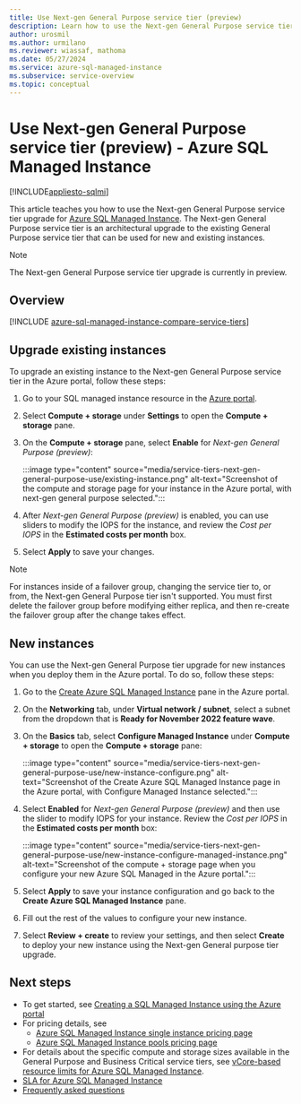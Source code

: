 ```yaml
---
title: Use Next-gen General Purpose service tier (preview)
description: Learn how to use the Next-gen General Purpose service tier (preview) in Azure SQL Managed Instance, which is an architectural upgrade to the existing General Purpose service tier that can be used for new and existing instances. 
author: urosmil
ms.author: urmilano
ms.reviewer: wiassaf, mathoma
ms.date: 05/27/2024
ms.service: azure-sql-managed-instance
ms.subservice: service-overview
ms.topic: conceptual
---
```

# Use Next-gen General Purpose service tier (preview) - Azure SQL Managed Instance
[!INCLUDE[appliesto-sqlmi](../includes/appliesto-sqlmi.md)]

This article teaches you how to use the Next-gen General Purpose service tier upgrade for [Azure SQL Managed Instance](sql-managed-instance-paas-overview.md). The Next-gen General Purpose service tier is an architectural upgrade to the existing General Purpose service tier that can be used for new and existing instances. 

> [!NOTE]
> The Next-gen General Purpose service tier upgrade is currently in preview. 

## Overview

[!INCLUDE [azure-sql-managed-instance-compare-service-tiers](../includes/sql-managed-instance/azure-sql-managed-instance-next-gen-general-purpose-upgrade.md)]

## Upgrade existing instances 

To upgrade an existing instance to the Next-gen General Purpose service tier in the Azure portal, follow these steps:

1. Go to your SQL managed instance resource in the [Azure portal](https://portal.azure.com). 
1. Select **Compute + storage** under **Settings** to open the **Compute + storage** pane. 
1. On the **Compute + storage** pane, select **Enable** for *Next-gen General Purpose (preview)*: 
   
   :::image type="content" source="media/service-tiers-next-gen-general-purpose-use/existing-instance.png" alt-text="Screenshot of the compute and storage page for your instance in the Azure portal, with next-gen general purpose selected.":::

1. After *Next-gen General Purpose (preview)* is enabled, you can use sliders to modify the IOPS for the instance, and review the *Cost per IOPS* in the **Estimated costs per month** box. 
1. Select **Apply** to save your changes. 

> [!NOTE]
> For instances inside of a failover group, changing the service tier to, or from, the Next-gen General Purpose tier isn't supported. You must first delete the failover group before modifying either replica, and then re-create the failover group after the change takes effect.


## New instances 

You can use the Next-gen General Purpose tier upgrade for new instances when you deploy them in the Azure portal.  To do so, follow these steps:

1. Go to the [Create Azure SQL Managed Instance](https://portal.azure.com/#create/Microsoft.SQLManagedInstance) pane in the Azure portal. 
1. On the **Networking** tab, under **Virtual network / subnet**, select a subnet from the dropdown that is **Ready for November 2022 feature wave**. 
1. On the **Basics** tab, select **Configure Managed Instance** under **Compute + storage** to open the **Compute + storage** pane: 

   :::image type="content" source="media/service-tiers-next-gen-general-purpose-use/new-instance-configure.png" alt-text="Screenshot of the Create Azure SQL Managed Instance page in the Azure portal, with Configure Managed Instance selected.":::

1. Select **Enabled** for *Next-gen General Purpose (preview)* and then use the slider to modify IOPS for your instance. Review the *Cost per IOPS* in the **Estimated costs per month** box: 

   :::image type="content" source="media/service-tiers-next-gen-general-purpose-use/new-instance-configure-managed-instance.png" alt-text="Screenshot of the compute + storage page when you configure your new Azure SQL Managed in the Azure portal.":::

1. Select **Apply** to save your instance configuration and go back to the **Create Azure SQL Managed Instance** pane. 
1. Fill out the rest of the values to configure your new instance. 
1. Select **Review + create** to review your settings, and then select **Create** to deploy your new instance using the Next-gen General purpose tier upgrade. 

## Next steps

- To get started, see [Creating a SQL Managed Instance using the Azure portal](instance-create-quickstart.md)
- For pricing details, see 
    - [Azure SQL Managed Instance single instance pricing page](https://azure.microsoft.com/pricing/details/azure-sql-managed-instance/single/)
    - [Azure SQL Managed Instance pools pricing page](https://azure.microsoft.com/pricing/details/azure-sql-managed-instance/pools/)
- For details about the specific compute and storage sizes available in the General Purpose and Business Critical service tiers, see [vCore-based resource limits for Azure SQL Managed Instance](resource-limits.md).
- [SLA for Azure SQL Managed Instance](https://azure.microsoft.com/support/legal/sla/azure-sql-sql-managed-instance/)
- [Frequently asked questions](frequently-asked-questions-faq.yml#next-gen-general-purpose-service-tier-upgrade)
